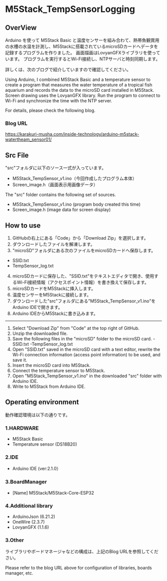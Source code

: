 # M5Stack_TempSensorLogging

## OverView
Arduino を使って M5Stack Basic と温度センサーを組み合わて、熱帯魚観賞用の水槽の水温を計測し、M5Stackに搭載されているmicroSDカードへデータを記録するプログラムを作りました。
画面描画はLovyanGFXライブラリを使っています。
プログラムを実行するとWi-Fi接続し、NTPサーバと時刻同期します。

詳しくは、次のブログで紹介していますので確認してください。

Using Arduino, I combined M5Stack Basic and a temperature sensor to create a program that measures the water temperature of a tropical fish aquarium and records the data to the microSD card installed in M5Stack.
Screen drawing uses the LovyanGFX library.
Run the program to connect to Wi-Fi and synchronize the time with the NTP server.

For details, please check the following blog.

### Blog URL
https://karakuri-musha.com/inside-technology/arduino-m5stack-watertheam_sensor01/

## Src File
"src"フォルダに以下のソース一式が入っています。
- M5Stack_TempSensor_v1.ino（今回作成したプログラム本体）
- Screen_image.h（画面表示用画像データ）

The "src" folder contains the following set of sources.
- M5Stack_TempSensor_v1.ino (program body created this time)
- Screen_image.h (image data for screen display)

## How to use
1. GitHubの右上にある「Code」から「Download Zip」を選択します。
2. ダウンロードしたファイルを解凍します。
3. "microSD"フォルダにある次のファイルをmicroSDカードへ保存します。
- SSID.txt
- TempSensor_log.txt
4. microSDカードに保存した、"SSID.txt"をテキストエディタで開き、使用するWi-Fi接続情報（アクセスポイント情報）を書き換えて保存します。
5. microSDカードをM5Stackに挿入します。
6. 温度センサーをM5Stackに接続します。
7. ダウンロードした"src"フォルダにある"M5Stack_TempSensor_v1.ino"をArduino IDEで開きます。
8. Arduino IDEからM5Stackに書き込みます。
---
1. Select "Download Zip" from "Code" at the top right of GitHub.
2. Unzip the downloaded file.
3. Save the following files in the "microSD" folder to the microSD card.
-SSID.txt
-TempSensor_log.txt
4. Open "SSID.txt" saved in the microSD card with a text editor, rewrite the Wi-Fi connection information (access point information) to be used, and save it.
5. Insert the microSD card into M5Stack.
6. Connect the temperature sensor to M5Stack.
7. Open "M5Stack_TempSensor_v1.ino" in the downloaded "src" folder with Arduino IDE.
8. Write to M5Stack from Arduino IDE.

## Operating environment
動作確認環境は以下の通りです。

### 1.HARDWARE
- M5Stack Basic
- Temperature sensor (DS18B20)

### 2.IDE
- Arduino IDE (ver:2.1.0）

### 3.BoardManager
- [Name] M5Stack/M5Stack-Core-ESP32

### 4.Additional library
- ArduinoJson (6.21.2)
- OneWire (2.3.7)
- LovyanGFX (1.1.6)


### 3.Other
 ライブラリやボードマネージャなどの構成は、上記のBlog URLを参照してください。
 
 Please refer to the blog URL above for configuration of libraries, boards manager, etc.
